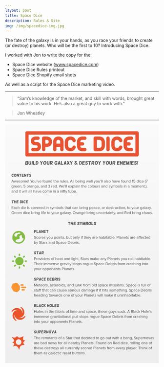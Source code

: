 ```yaml
---
layout: post
title: Space Dice
description: Rules & Site
img: /img/spacedice-img.jpg
---
```


The fate of the galaxy is in your hands, as you race your friends to create (or destroy) planets. Who will be the first to 10? Introducing Space Dice.

I worked with Jon to write the copy for the:

- Space Dice website (www.spacedice.com)
- Space Dice Rules printout
- Space Dice Shopify email shots

As well as a script for the Space Dice marketing video.

---

>“Sam’s knowledge of the market, and skill with words, brought great value to his work. He’s also a great guy to work with.”

>Jon Wheatley

---

<img src="/img/spacedice_directions.png">
 